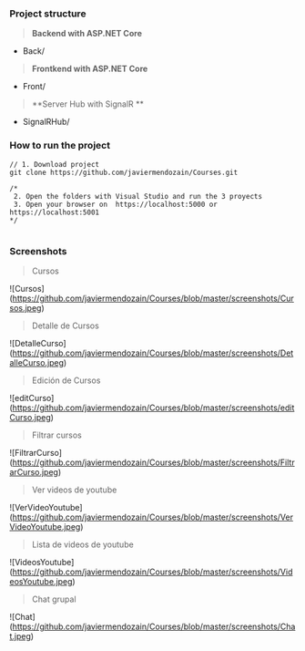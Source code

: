 ###  Project structure
> **Backend with ASP.NET Core**

 -  Back/  

> **Frontkend with ASP.NET Core**

 -  Front/

> **Server Hub with SignalR **

 -  SignalRHub/


### How to run the project
```
// 1. Download project
git clone https://github.com/javiermendozain/Courses.git

/*
 2. Open the folders with Visual Studio and run the 3 proyects
 3. Open your browser on  https://localhost:5000 or  https://localhost:5001
*/
 
```


### Screenshots
>Cursos

![Cursos]
(https://github.com/javiermendozain/Courses/blob/master/screenshots/Cursos.jpeg)

>Detalle de Cursos

![DetalleCurso]
(https://github.com/javiermendozain/Courses/blob/master/screenshots/DetalleCurso.jpeg)

>Edición de Cursos

![editCurso]
(https://github.com/javiermendozain/Courses/blob/master/screenshots/editCurso.jpeg)

>Filtrar cursos

![FiltrarCurso]
(https://github.com/javiermendozain/Courses/blob/master/screenshots/FiltrarCurso.jpeg)

>Ver videos de youtube

![VerVideoYoutube]
(https://github.com/javiermendozain/Courses/blob/master/screenshots/VerVideoYoutube.jpeg)

>Lista de videos de youtube

![VideosYoutube]
(https://github.com/javiermendozain/Courses/blob/master/screenshots/VideosYoutube.jpeg)

>Chat grupal

![Chat]
(https://github.com/javiermendozain/Courses/blob/master/screenshots/Chat.jpeg)
